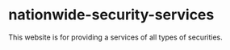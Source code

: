 # nationwide-security-services
This website is for providing a services of all types of securities.

